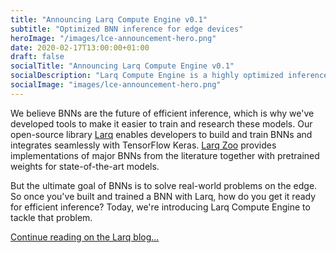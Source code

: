 ```yaml
---
title: "Announcing Larq Compute Engine v0.1"
subtitle: "Optimized BNN inference for edge devices"
heroImage: "/images/lce-announcement-hero.png"
date: 2020-02-17T13:00:00+01:00
draft: false
socialTitle: "Announcing Larq Compute Engine v0.1"
socialDescription: "Larq Compute Engine is a highly optimized inference engine for binarized neural networks."
socialImage: "images/lce-announcement-hero.png"
---
```


We believe BNNs are the future of efficient inference, which is why we've developed tools to make it easier to train and research these models.
Our open-source library [Larq](https://larq.dev) enables developers to build and train BNNs and integrates seamlessly with TensorFlow Keras.
[Larq Zoo](https://docs.larq.dev/zoo) provides implementations of major BNNs from the literature together with pretrained weights for state-of-the-art models.

But the ultimate goal of BNNs is to solve real-world problems on the edge.
So once you've built and trained a BNN with Larq, how do you get it ready for efficient inference?
Today, we're introducing Larq Compute Engine to tackle that problem.

[Continue reading on the Larq blog...](https://blog.larq.dev/2020/02/announcing-larq-compute-engine/)